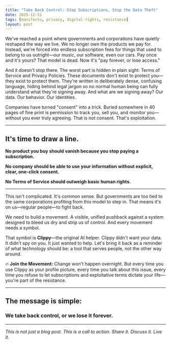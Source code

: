 ```yaml
---
title: "Take Back Control: Stop Subscriptions, Stop the Data Theft"
date: 2025-12-31
tags: [manifesto, privacy, digital-rights, resistance]
layout: post
---
```


We've reached a point where governments and corporations have quietly reshaped the way we live. We no longer own the products we pay for. Instead, we're forced into endless subscription fees for things that used to belong to us outright—our music, our software, even our cars. Pay once and it's yours? That model is dead. Now it's "pay forever, or lose access."

And it doesn't stop there. The worst part is hidden in plain sight: Terms of Service and Privacy Policies. These documents don't exist to protect you—they exist to protect them. They're written in deliberately dense, confusing language, hiding behind legal jargon so no normal human being can fully understand what they're signing away. And what are we signing away? Our data. Our behavior. Our identities.

Companies have turned "consent" into a trick. Buried somewhere in 40 pages of fine print is permission to track you, sell you, and monitor you—without you ever truly agreeing. That is not consent. That's exploitation.

---

## It's time to draw a line.

**No product you buy should vanish because you stop paying a subscription.**

**No company should be able to use your information without explicit, clear, one-click consent.**

**No Terms of Service should outweigh basic human rights.**

---

This isn't complicated. It's common sense. But governments are too tied to the same corporations profiting from this model to step in. That means it's on us—regular people—to fight back.

We need to build a movement. A visible, unified pushback against a system designed to bleed us dry and strip us of control. And every movement needs a symbol.

That symbol is **Clippy**—the original AI helper. Clippy didn't want your data. It didn't spy on you. It just wanted to help. Let's bring it back as a reminder of what technology should be: a tool that serves people, not the other way around.

<div class="alert alert-success">
🔥 <strong>Join the Movement:</strong> Change won't happen overnight. But every time you use Clippy as your profile picture, every time you talk about this issue, every time you refuse to let subscriptions and exploitative terms dictate your life—you're part of the resistance.
</div>

---

## The message is simple: 

### We take back control, or we lose it forever.

---

*This is not just a blog post. This is a call to action. Share it. Discuss it. Live it.*
